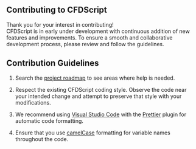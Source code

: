 ## Contributing to CFDScript

Thank you for your interest in contributing!</br>
CFDScript is in early under development with continuous addition of new features and improvements. To ensure a smooth and collaborative development process, please review and follow the guidelines.

## Contribution Guidelines

1. Search the <a href="https://github.com/CFDScript/CFDScript/wiki/Roadmap" target="_blank">project roadmap</a> to see areas where help is needed.

2. Respect the existing CFDScript coding style. Observe the code near your intended change and attempt to preserve that style with your modifications.

3. We recommend using <a href="https://code.visualstudio.com/" target="_blank">Visual Studio Code</a> with the <a href="https://marketplace.visualstudio.com/items?itemName=esbenp.prettier-vscode" target="_blank">Prettier</a> plugin for automatic code formatting. 

4. Ensure that you use <a href="https://en.wikipedia.org/wiki/Camel_case" target="_blank">camelCase</a> formatting for variable names throughout the code.